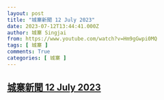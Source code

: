 ```yaml
---
layout: post
title: "城寨新聞 12 July 2023"
date: 2023-07-12T13:44:41.000Z
author: 城寨 Singjai
from: https://www.youtube.com/watch?v=Hm9gGwpi0MQ
tags: [ 城寨 ]
comments: True
categories: [ 城寨 ]
---
```

<!--1689169481000-->
[城寨新聞 12 July 2023](https://www.youtube.com/watch?v=Hm9gGwpi0MQ)
------

<div>

</div>
